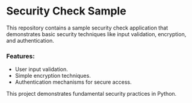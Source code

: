# Security Check Sample

This repository contains a sample security check application that demonstrates basic security techniques like input validation, encryption, and authentication.

### Features:
- User input validation.
- Simple encryption techniques.
- Authentication mechanisms for secure access.

This project demonstrates fundamental security practices in Python.


